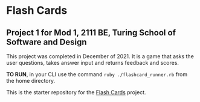#  Flash Cards
## Project 1 for Mod 1, 2111 BE, Turing School of Software and Design

This project was completed in December of 2021. It is a game that asks the user questions, takes answer input and returns feedback and scores.

__TO RUN__, in your CLI use the command `ruby ./flashcard_runner.rb` from the home directory.

This is the starter repository for the [Flash Cards](http://backend.turing.io/module1/projects/flashcards) project.
